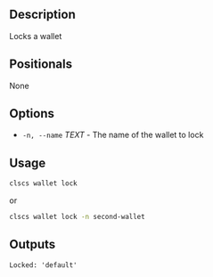 ## Description

Locks a wallet

## Positionals
None

## Options
- `-n, --name` _TEXT_ - The name of the wallet to lock
## Usage


```sh
clscs wallet lock
```
or
```sh
clscs wallet lock -n second-wallet
```

## Outputs

```console
Locked: 'default'
```
